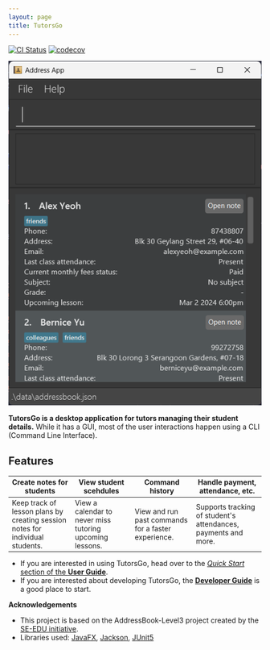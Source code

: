 ```yaml
---
layout: page
title: TutorsGo
---
```


[![CI Status](https://github.com/AY2324S2-CS2103-F15-2/tp/workflows/Java%20CI/badge.svg)](https://github.com/AY2324S2-CS2103-F15-2/tp/actions)
[![codecov](https://codecov.io/gh/AY2324S2-CS2103-F15-2/tp/branch/master/graph/badge.svg)](https://codecov.io/gh/AY2324S2-CS2103-F15-2/tp)

![Ui](images/Ui.png)

**TutorsGo is a desktop application for tutors managing their student details.** While it has a GUI, most of the user interactions happen using a CLI (Command Line Interface).


## Features
Create notes for students | View student scehdules | Command history   | Handle payment, attendance, etc.
------------------------------------------------------------------------------|------------------------|-------------------|-----------------------------------------------------------------------
Keep track of lesson plans by creating session notes for individual students. | View a calendar to never miss tutoring upcoming lessons. | View and run past commands for a faster experience. |  Supports tracking of student's attendances, payments and more.      


* If you are interested in using TutorsGo, head over to the [_Quick Start_ section of the **User Guide**](UserGuide.html#quick-start).
* If you are interested about developing TutorsGo, the [**Developer Guide**](DeveloperGuide.html) is a good place to start.


**Acknowledgements**

* This project is based on the AddressBook-Level3 project created by the [SE-EDU initiative](https://se-education.org).
* Libraries used: [JavaFX](https://openjfx.io/), [Jackson](https://github.com/FasterXML/jackson), [JUnit5](https://github.com/junit-team/junit5)
